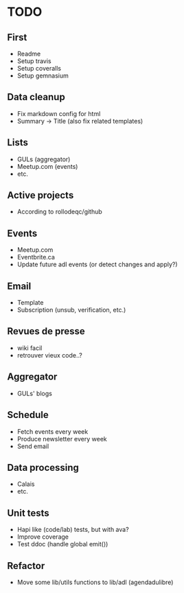 # TODO

## First
* Readme
* Setup travis
* Setup coveralls
* Setup gemnasium

## Data cleanup
* Fix markdown config for html
* Summary -> Title (also fix related templates)

## Lists
* GULs (aggregator)
* Meetup.com (events)
* etc.

## Active projects
* According to rollodeqc/github

## Events
* Meetup.com
* Eventbrite.ca
* Update future adl events (or detect changes and apply?)

## Email
* Template
* Subscription (unsub, verification, etc.)

## Revues de presse
* wiki facil
* retrouver vieux code..?

## Aggregator
* GULs' blogs

## Schedule
* Fetch events every week
* Produce newsletter every week
* Send email

## Data processing
* Calais
* etc.

## Unit tests
* Hapi like (code/lab) tests, but with ava?
* Improve coverage
* Test ddoc (handle global emit())

## Refactor
* Move some lib/utils functions to lib/adl (agendadulibre)
